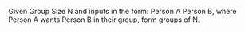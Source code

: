 Given Group Size N and inputs in the form:
Person A Person B, where Person A wants Person B in their group,
form groups of N.
